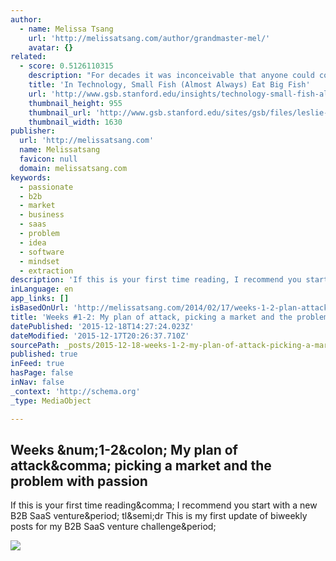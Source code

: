 ```yaml
---
author:
  - name: Melissa Tsang
    url: 'http://melissatsang.com/author/grandmaster-mel/'
    avatar: {}
related:
  - score: 0.5126110315
    description: "For decades it was inconceivable that anyone could compete against IBM's absolute dominance of the computing industry. It owned 65% of the market, with the rest divvied up between what were then known as the \"BUNCH\" companies - Burroughs, Univac, NCR, Control Data, and Honeywell."
    title: 'In Technology, Small Fish (Almost Always) Eat Big Fish'
    url: 'http://www.gsb.stanford.edu/insights/technology-small-fish-almost-always-eat-big-fish'
    thumbnail_height: 955
    thumbnail_url: 'http://www.gsb.stanford.edu/sites/gsb/files/leslie-bigfish.jpg'
    thumbnail_width: 1630
publisher:
  url: 'http://melissatsang.com'
  name: Melissatsang
  favicon: null
  domain: melissatsang.com
keywords:
  - passionate
  - b2b
  - market
  - business
  - saas
  - problem
  - idea
  - software
  - mindset
  - extraction
description: 'If this is your first time reading, I recommend you start with a new B2B SaaS venture. tl;dr This is my first update of biweekly posts for my B2B SaaS venture challenge.'
inLanguage: en
app_links: []
isBasedOnUrl: 'http://melissatsang.com/2014/02/17/weeks-1-2-plan-attack-picking-market-problem-passion/'
title: 'Weeks #1-2: My plan of attack, picking a market and the problem with passion'
datePublished: '2015-12-18T14:27:24.023Z'
dateModified: '2015-12-17T20:26:37.710Z'
sourcePath: _posts/2015-12-18-weeks-1-2-my-plan-of-attack-picking-a-market-and-the-prob.md
published: true
inFeed: true
hasPage: false
inNav: false
_context: 'http://schema.org'
_type: MediaObject

---
```

<article style=""><h1>Weeks &amp;num;1-2&amp;colon; My plan of attack&amp;comma; picking a market and the problem with passion</h1><p>If this is your first time reading&amp;comma; I recommend you start with a new B2B SaaS venture&amp;period; tl&amp;semi;dr This is my first update of biweekly posts for my B2B SaaS venture challenge&amp;period;</p><img src="http://2.gravatar.com/avatar/2146b557530c4c38c84c93113ff210c3?s=120&amp;d=mm&amp;r=g" /></article>